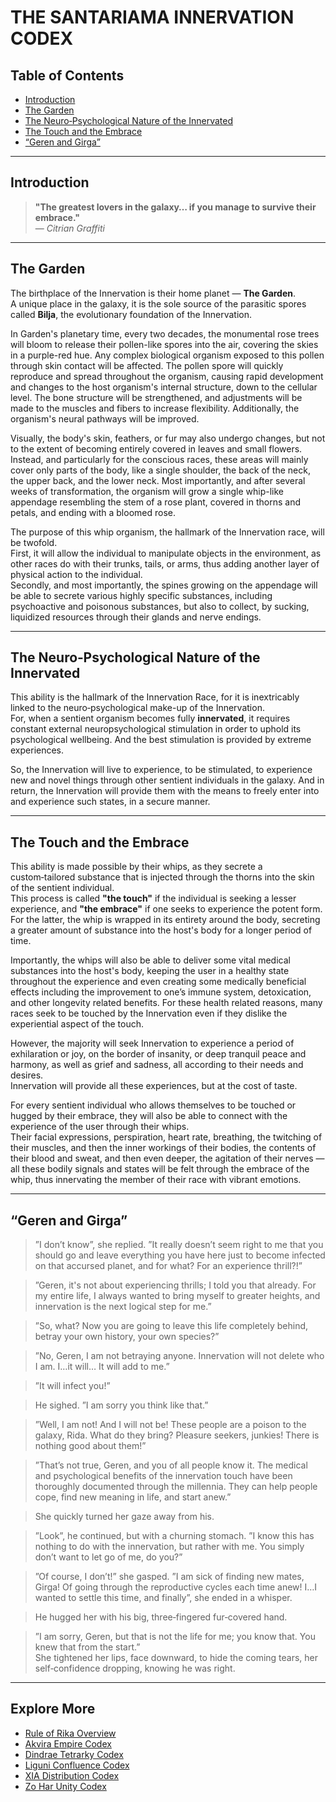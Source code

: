 # THE SANTARIAMA INNERVATION CODEX

## Table of Contents
- [Introduction](#introduction)
- [The Garden](#the-garden)
- [The Neuro‑Psychological Nature of the Innervated](#the-neuro‑psychological-nature-of-the-innervated)
- [The Touch and the Embrace](#the-touch-and-the-embrace)
- [“Geren and Girga”](#geren-and-girga)

---

## Introduction

> **"The greatest lovers in the galaxy… if you manage to survive their embrace."**  
> — *Citrian Graffiti*

---

## The Garden

The birthplace of the Innervation is their home planet — **The Garden**.  
A unique place in the galaxy, it is the sole source of the parasitic spores called **Bilja**, the evolutionary foundation of the Innervation.

In Garden's planetary time, every two decades, the monumental rose trees will bloom to release their pollen-like spores into the air, covering the skies in a purple-red hue. Any complex biological organism exposed to this pollen through skin contact will be affected. The pollen spore will quickly reproduce and spread throughout the organism, causing rapid development and changes to the host organism's internal structure, down to the cellular level. The bone structure will be strengthened, and adjustments will be made to the muscles and fibers to increase flexibility. Additionally, the organism's neural pathways will be improved.

Visually, the body's skin, feathers, or fur may also undergo changes, but not to the extent of becoming entirely covered in leaves and small flowers. Instead, and particularly for the conscious races, these areas will mainly cover only parts of the body, like a single shoulder, the back of the neck, the upper back, and the lower neck. Most importantly, and after several weeks of transformation, the organism will grow a single whip-like appendage resembling the stem of a rose plant, covered in thorns and petals, and ending with a bloomed rose.

The purpose of this whip organism, the hallmark of the Innervation race, will be twofold.  
First, it will allow the individual to manipulate objects in the environment, as other races do with their trunks, tails, or arms, thus adding another layer of physical action to the individual.  
Secondly, and most importantly, the spines growing on the appendage will be able to secrete various highly specific substances, including psychoactive and poisonous substances, but also to collect, by sucking, liquidized resources through their glands and nerve endings.

---

## The Neuro‑Psychological Nature of the Innervated

This ability is the hallmark of the Innervation Race, for it is inextricably linked to the neuro‑psychological make-up of the Innervation.  
For, when a sentient organism becomes fully **innervated**, it requires constant external neuropsychological stimulation in order to uphold its psychological wellbeing. And the best stimulation is provided by extreme experiences.

So, the Innervation will live to experience, to be stimulated, to experience new and novel things through other sentient individuals in the galaxy. And in return, the Innervation will provide them with the means to freely enter into and experience such states, in a secure manner.

---

## The Touch and the Embrace

This ability is made possible by their whips, as they secrete a custom‑tailored substance that is injected through the thorns into the skin of the sentient individual.  
This process is called **"the touch"** if the individual is seeking a lesser experience, and **"the embrace"** if one seeks to experience the potent form.  
For the latter, the whip is wrapped in its entirety around the body, secreting a greater amount of substance into the host's body for a longer period of time.

Importantly, the whips will also be able to deliver some vital medical substances into the host's body, keeping the user in a healthy state throughout the experience and even creating some medically beneficial effects including the improvement to one’s immune system, detoxication, and other longevity related benefits. For these health related reasons, many races seek to be touched by the Innervation even if they dislike the experiential aspect of the touch.

However, the majority will seek Innervation to experience a period of exhilaration or joy, on the border of insanity, or deep tranquil peace and harmony, as well as grief and sadness, all according to their needs and desires.  
Innervation will provide all these experiences, but at the cost of taste.

For every sentient individual who allows themselves to be touched or hugged by their embrace, they will also be able to connect with the experience of the user through their whips.  
Their facial expressions, perspiration, heart rate, breathing, the twitching of their muscles, and then the inner workings of their bodies, the contents of their blood and sweat, and then even deeper, the agitation of their nerves — all these bodily signals and states will be felt through the embrace of the whip, thus innervating the member of their race with vibrant emotions.

---

## “Geren and Girga”

> ”I don’t know”, she replied. ”It really doesn’t seem right to me that you should go and leave everything you have here just to become infected on that accursed planet, and for what? For an experience thrill?!”

> ”Geren, it's not about experiencing thrills; I told you that already. For my entire life, I always wanted to bring myself to greater heights, and innervation is the next logical step for me.”

> ”So, what? Now you are going to leave this life completely behind, betray your own history, your own species?”

> ”No, Geren, I am not betraying anyone. Innervation will not delete who I am. I…it will… It will add to me.”

> ”It will infect you!”

> He sighed. ”I am sorry you think like that.”

> ”Well, I am not! And I will not be! These people are a poison to the galaxy, Rida. What do they bring? Pleasure seekers, junkies! There is nothing good about them!”

> ”That’s not true, Geren, and you of all people know it. The medical and psychological benefits of the innervation touch have been thoroughly documented through the millennia. They can help people cope, find new meaning in life, and start anew.”

> She quickly turned her gaze away from his.

> ”Look”, he continued, but with a churning stomach. ”I know this has nothing to do with the innervation, but rather with me. You simply don’t want to let go of me, do you?”

> ”Of course, I don’t!” she gasped. ”I am sick of finding new mates, Girga! Of going through the reproductive cycles each time anew! I…I wanted to settle this time, and finally”, she ended in a whisper.

> He hugged her with his big, three‑fingered fur‑covered hand.

> ”I am sorry, Geren, but that is not the life for me; you know that. You knew that from the start.”  
> She tightened her lips, face downward, to hide the coming tears, her self‑confidence dropping, knowing he was right.

---

## Explore More

- [Rule of Rika Overview](rule-of-rika.md)
- [Akvira Empire Codex](akvira.md)
- [Dindrae Tetrarky Codex](dindrae-tetrarky.md)
- [Liguni Confluence Codex](liguni-confluence.md)
- [XIA Distribution Codex](xia-distribution.md)
- [Zo Har Unity Codex](zo-har.md)
